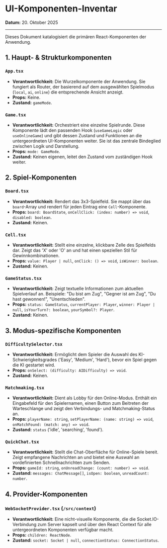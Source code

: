 # UI-Komponenten-Inventar

**Datum:** 20. Oktober 2025

---

Dieses Dokument katalogisiert die primären React-Komponenten der Anwendung.

## 1. Haupt- & Strukturkomponenten

### `App.tsx`
-   **Verantwortlichkeit:** Die Wurzelkomponente der Anwendung. Sie fungiert als Router, der basierend auf dem ausgewählten Spielmodus (`local`, `ai`, `online`) die entsprechende Ansicht anzeigt.
-   **Props:** Keine.
-   **Zustand:** `gameMode`.

### `Game.tsx`
-   **Verantwortlichkeit:** Orchestriert eine einzelne Spielrunde. Diese Komponente lädt den passenden Hook (`useGameLogic` oder `useOnlineGame`) und gibt dessen Zustand und Funktionen an die untergeordneten UI-Komponenten weiter. Sie ist das zentrale Bindeglied zwischen Logik und Darstellung.
-   **Props:** `mode: GameMode`.
-   **Zustand:** Keinen eigenen, leitet den Zustand vom zuständigen Hook weiter.

## 2. Spiel-Komponenten

### `Board.tsx`
-   **Verantwortlichkeit:** Rendert das 3x3-Spielfeld. Sie mappt über das `board`-Array und rendert für jeden Eintrag eine `Cell`-Komponente.
-   **Props:** `board: BoardState`, `onCellClick: (index: number) => void`, `disabled: boolean`.
-   **Zustand:** Keinen.

### `Cell.tsx`
-   **Verantwortlichkeit:** Stellt eine einzelne, klickbare Zelle des Spielfelds dar. Zeigt das 'X' oder 'O' an und hat einen speziellen Stil für Gewinnkombinationen.
-   **Props:** `value: Player | null`, `onClick: () => void`, `isWinner: boolean`.
-   **Zustand:** Keinen.

### `GameStatus.tsx`
-   **Verantwortlichkeit:** Zeigt textuelle Informationen zum aktuellen Spielverlauf an. Beispiele: "Du bist am Zug", "Gegner ist am Zug", "Du hast gewonnen!", "Unentschieden".
-   **Props:** `status: GameStatus`, `currentPlayer: Player`, `winner: Player | null`, `isYourTurn?: boolean`, `yourSymbol?: Player`.
-   **Zustand:** Keinen.

## 3. Modus-spezifische Komponenten

### `DifficultySelector.tsx`
-   **Verantwortlichkeit:** Ermöglicht dem Spieler die Auswahl des KI-Schwierigkeitsgrades ('Easy', 'Medium', 'Hard'), bevor ein Spiel gegen die KI gestartet wird.
-   **Props:** `onSelect: (difficulty: AIDifficulty) => void`.
-   **Zustand:** Keinen.

### `Matchmaking.tsx`
-   **Verantwortlichkeit:** Dient als Lobby für den Online-Modus. Enthält ein Eingabefeld für den Spielernamen, einen Button zum Beitreten der Warteschlange und zeigt den Verbindungs- und Matchmaking-Status an.
-   **Props:** `playerName: string`, `setPlayerName: (name: string) => void`, `onMatchFound: (match: any) => void`.
-   **Zustand:** `status` ('idle', 'searching', 'found').

### `QuickChat.tsx`
-   **Verantwortlichkeit:** Stellt die Chat-Oberfläche für Online-Spiele bereit. Zeigt empfangene Nachrichten an und bietet eine Auswahl an vordefinierten Schnellnachrichten zum Senden.
-   **Props:** `gameId: string`, `onUnreadChange: (count: number) => void`.
-   **Zustand:** `messages: ChatMessage[]`, `isOpen: boolean`, `unreadCount: number`.

## 4. Provider-Komponenten

### `WebSocketProvider.tsx` (`/src/context`)
-   **Verantwortlichkeit:** Eine nicht-visuelle Komponente, die die Socket.IO-Verbindung zum Server kapselt und über den React Context für alle untergeordneten Komponenten verfügbar macht.
-   **Props:** `children: ReactNode`.
-   **Zustand:** `socket: Socket | null`, `connectionStatus: ConnectionStatus`.
